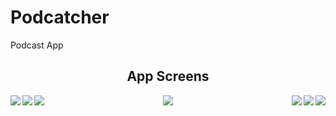 # Podcatcher

Podcast App

<h2 align="center">App Screens</h2>

<p>
<img src="https://raw.githubusercontent.com/chriswebb09/podcatcher/master/Resource/start.png" align="left">

<img src="https://raw.githubusercontent.com/chriswebb09/podcatcher/master/Resource/login-no-content.png" align="right">
</p>

<p>

<img src="https://raw.githubusercontent.com/chriswebb09/podcatcher/master/Resource/loginscreen.png" align="left">

<img src="https://raw.githubusercontent.com/chriswebb09/podcatcher/master/Resource/podcasts.jpg" align="right"> 
</p>

<p>
<img src="https://raw.githubusercontent.com/chriswebb09/podcatcher/master/Resource/createaccount.png" align="left">

<img src="https://raw.githubusercontent.com/chriswebb09/podcatcher/master/Resource/podcast-list.jpg" align="right">
</p>


<p align="center">
<img src="https://raw.githubusercontent.com/chriswebb09/podcatcher/master/Resource/podcast-list-full.jpg">
</p>



